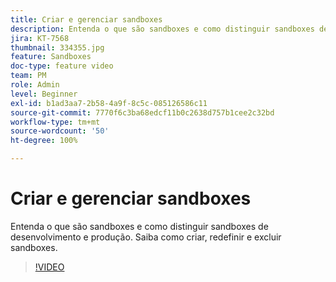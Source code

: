 ```yaml
---
title: Criar e gerenciar sandboxes
description: Entenda o que são sandboxes e como distinguir sandboxes de desenvolvimento e produção. Saiba como criar, redefinir e excluir sandboxes.
jira: KT-7568
thumbnail: 334355.jpg
feature: Sandboxes
doc-type: feature video
team: PM
role: Admin
level: Beginner
exl-id: b1ad3aa7-2b58-4a9f-8c5c-085126586c11
source-git-commit: 7770f6c3ba68edcf11b0c2638d757b1cee2c32bd
workflow-type: tm+mt
source-wordcount: '50'
ht-degree: 100%

---
```


# Criar e gerenciar sandboxes

Entenda o que são sandboxes e como distinguir sandboxes de desenvolvimento e produção. Saiba como criar, redefinir e excluir sandboxes.

>[!VIDEO](https://video.tv.adobe.com/v/334355?quality=12&learn=on)
